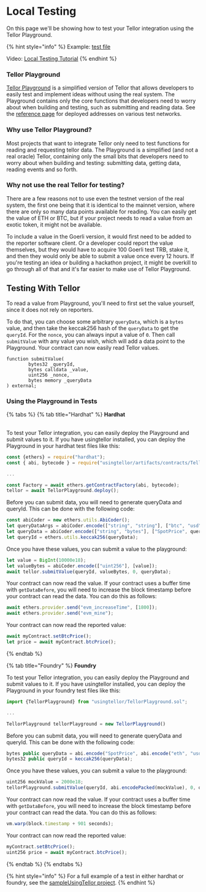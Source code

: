 # Local Testing

On this page we'll be showing how to test your Tellor integration using the Tellor Playground.

{% hint style="info" %}
Example: [test file](https://github.com/tellor-io/sampleUsingTellor/blob/master/test/testSampleTellor.js)

Video: [Local Testing Tutorial](https://www.youtube.com/watch?v=-n93QdRu9Ac)
{% endhint %}

### Tellor Playground

[Tellor Playground](https://github.com/tellor-io/TellorPlayground) is a simplified version of Tellor that allows developers to easily test and implement ideas without using the real system. The Playground contains only the core functions that developers need to worry about when building and testing, such as submitting and reading data. See the [reference page](https://docs.tellor.io/tellor/the-basics/contracts-reference) for deployed addresses on various test networks.

### Why use Tellor Playground?

Most projects that want to integrate Tellor only need to test functions for reading and requesting tellor data. The Playground is a simplified (and not a real oracle) Tellor, containing only the small bits that developers need to worry about when building and testing: submitting data, getting data, reading events and so forth.

### Why not use the real Tellor for testing?

There are a few reasons not to use even the testnet version of the real system, the first one being that it is identical to the mainnet version, where there are only so many data points available for reading. You can easily get the value of ETH or BTC, but if your project needs to read a value from an exotic token, it might not be available.

To include a value in the Goerli version, it would first need to be added to the reporter software client. Or a developer could report the value themselves, but they would have to acquire 100 Goerli test TRB, stake it, and then they would only be able to submit a value once every 12 hours. If you're testing an idea or building a hackathon project, it might be overkill to go through all of that and it's far easier to make use of Tellor Playground.

## Testing With Tellor

To read a value from Playground, you'll need to first set the value yourself, since it does not rely on reporters.

To do that, you can choose some arbitrary `queryData`, which is a `bytes` value, and then take the keccak256 hash of the `queryData` to get the `queryId`. For the `nonce`, you can always input a value of `0`. Then call `submitValue` with any value you wish, which will add a data point to the Playground. Your contract can now easily read Tellor values.

```solidity
function submitValue(
        bytes32 _queryId,
        bytes calldata _value,
        uint256 _nonce,
        bytes memory _queryData
) external;
```

### Using the Playground in Tests

{% tabs %}
{% tab title="Hardhat" %}
**Hardhat**

\
To test your Tellor integration, you can easily deploy the Playground and submit values to it. If you have usingtellor installed, you can deploy the Playground in your hardhat test files like this:

```javascript
const {ethers} = require("hardhat");
const { abi, bytecode } = require("usingtellor/artifacts/contracts/TellorPlayground.sol/TellorPlayground.json")

...

const Factory = await ethers.getContractFactory(abi, bytecode);
tellor = await TellorPlayground.deploy();
```

Before you can submit data, you will need to generate queryData and queryId. This can be done with the following code:

```javascript
const abiCoder = new ethers.utils.AbiCoder();
let queryDataArgs = abiCoder.encode(["string", "string"], ["btc", "usd"]);
let queryData = abiCoder.encode(["string", "bytes"], ["SpotPrice", queryDataArgs]);
let queryId = ethers.utils.keccak256(queryData);
```

Once you have these values, you can submit a value to the playground:

```javascript
let value = BigInt(10000e18);
let valueBytes = abiCoder.encode(["uint256"], [value]);
await tellor.submitValue(queryId, valueBytes, 0, queryData);
```

Your contract can now read the value. If your contract uses a buffer time with `getDataBefore`, you will need to increase the block timestamp before your contract can read the data. You can do this as follows:

```javascript
await ethers.provider.send("evm_increaseTime", [1800]);
await ethers.provider.send("evm_mine");
```

Your contract can now read the reported value:

```javascript
await myContract.setBtcPrice();
let price = await myContract.btcPrice();
```
{% endtab %}

{% tab title="Foundry" %}
**Foundry**

To test your Tellor integration, you can easily deploy the Playground and submit values to it. If you have usingtellor installed, you can deploy the Playground in your foundry test files like this:

```javascript
import {TellorPlayground} from "usingtellor/TellorPlayground.sol";

...

TellorPlayground tellorPlayground = new TellorPlayground()
```

Before you can submit data, you will need to generate queryData and queryId. This can be done with the following code:

```javascript
bytes public queryData = abi.encode("SpotPrice", abi.encode("eth", "usd"));
bytes32 public queryId = keccak256(queryData);
```

Once you have these values, you can submit a value to the playground:

```javascript
uint256 mockValue = 2000e18;
tellorPlayground.submitValue(queryId, abi.encodePacked(mockValue), 0, queryData);
```

Your contract can now read the value. If your contract uses a buffer time with `getDataBefore`, you will need to increase the block timestamp before your contract can read the data. You can do this as follows:

```javascript
vm.warp(block.timestamp + 901 seconds);
```

Your contract can now read the reported value:

```javascript
myContract.setBtcPrice();
uint256 price = await myContract.btcPrice();
```
{% endtab %}
{% endtabs %}

{% hint style="info" %}
For a full example of a test in either hardhat or foundry, see the [sampleUsingTellor project](https://github.com/tellor-io/sampleUsingTellor).
{% endhint %}
